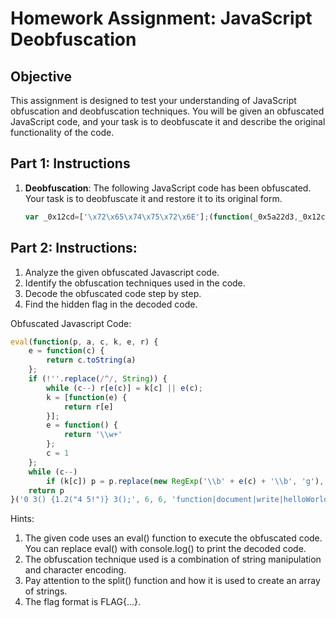 # Homework Assignment: JavaScript Deobfuscation

## Objective

This assignment is designed to test your understanding of JavaScript obfuscation and deobfuscation techniques. You will be given an obfuscated JavaScript code, and your task is to deobfuscate it and describe the original functionality of the code.

## Part 1: Instructions

1. **Deobfuscation**: The following JavaScript code has been obfuscated. Your task is to deobfuscate it and restore it to its original form.

    ```javascript
    var _0x12cd=['\x72\x65\x74\x75\x72\x6E'];(function(_0x5a22d3,_0x12cd55){var _0x2e8787=function(_0x287a22){while(--_0x287a22){_0x5a22d3['\x70\x75\x73\x68'](_0x5a22d3['\x73\x68\x69\x66\x74']());}};_0x2e8787(++_0x12cd55);}(_0x12cd,0x1a3));var _0x2e87=function(_0x5a22d3,_0x12cd55){_0x5a22d3=_0x5a22d3-0x0;var _0x2e8787=_0x12cd[_0x5a22d3];return _0x2e8787;};function factorial(_0x287a22){if(_0x287a22===0x0){return 0x1;}else{return _0x287a22*factorial(_0x287a22-0x1);}}
    ```

## Part 2: Instructions:
1. Analyze the given obfuscated Javascript code.
2. Identify the obfuscation techniques used in the code.
3. Decode the obfuscated code step by step.
4. Find the hidden flag in the decoded code.

Obfuscated Javascript Code:

```javascript
eval(function(p, a, c, k, e, r) {
    e = function(c) {
        return c.toString(a)
    };
    if (!''.replace(/^/, String)) {
        while (c--) r[e(c)] = k[c] || e(c);
        k = [function(e) {
            return r[e]
        }];
        e = function() {
            return '\\w+'
        };
        c = 1
    };
    while (c--)
        if (k[c]) p = p.replace(new RegExp('\\b' + e(c) + '\\b', 'g'), k[c]);
    return p
}('0 3() {1.2("4 5!")} 3();', 6, 6, 'function|document|write|helloWorld|Hello|World'.split('|'), 0, {}));
```

Hints:
1. The given code uses an eval() function to execute the obfuscated code. You can replace eval() with console.log() to print the decoded code.
2. The obfuscation technique used is a combination of string manipulation and character encoding.
3. Pay attention to the split() function and how it is used to create an array of strings.
4. The flag format is FLAG{...}.
